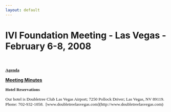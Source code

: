 ```yaml
---
layout: default
---
```

# IVI Foundation Meeting - Las Vegas - February 6-8, 2008

 

**<span style="font-size:10.0pt;font-family:Verdana;mso-fareast-font-family:&quot;Times New Roman&quot;;
mso-bidi-font-family:Arial;mso-ansi-language:EN-US;mso-fareast-language:EN-US;
mso-bidi-language:AR-SA">
[Agenda](Februrary%202008%20Meeting%20Schedule%20_Version%202_.pdf)</span>**

<span lang="en-us"> **[Meeting
Minutes](2008FebMeetingSummaryFinal.doc)**</span>

**<span style="font-size:10.0pt;font-family:Verdana;mso-fareast-font-family:&quot;Times New Roman&quot;;
mso-bidi-font-family:Arial;mso-ansi-language:EN-US;mso-fareast-language:EN-US;
mso-bidi-language:AR-SA">Hotel Reservations</span>**

<span style="font-size:10.0pt;font-family:Verdana;mso-bidi-font-family:Arial">
Our hotel is <span style="mso-no-proof:
  yes">Doubletree</span><span style="mso-no-proof:yes"> Club Las Vegas
Airport; 7250 Pollock Driver; Las Vegas, NV 89119.  Phone:
702-932-1058. 
[www.doubletreelasvegas.com](http://www.doubletreelasvegas.com) </span>
</span>

<span style="font-size:10.0pt;font-family:Verdana;mso-bidi-font-family:Arial">
<span style="mso-spacerun:yes"> </span></span>
